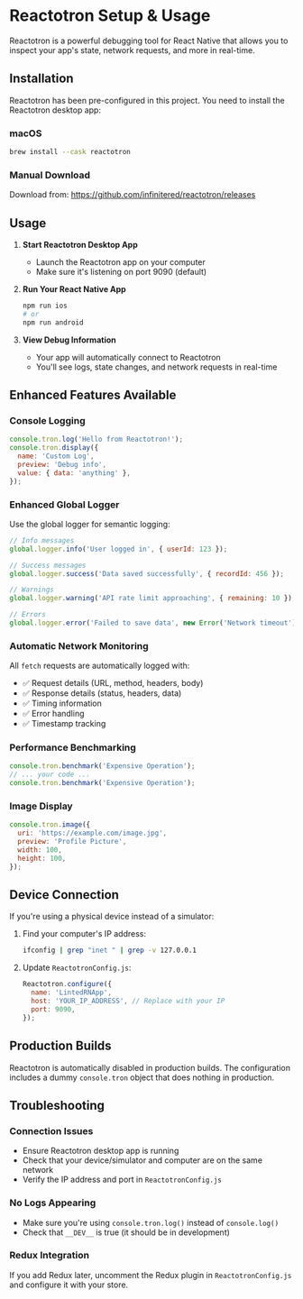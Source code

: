 # Reactotron Setup & Usage

Reactotron is a powerful debugging tool for React Native that allows you to inspect your app's state, network requests, and more in real-time.

## Installation

Reactotron has been pre-configured in this project. You need to install the Reactotron desktop app:

### macOS

```bash
brew install --cask reactotron
```

### Manual Download

Download from: https://github.com/infinitered/reactotron/releases

## Usage

1. **Start Reactotron Desktop App**

   - Launch the Reactotron app on your computer
   - Make sure it's listening on port 9090 (default)

2. **Run Your React Native App**

   ```bash
   npm run ios
   # or
   npm run android
   ```

3. **View Debug Information**
   - Your app will automatically connect to Reactotron
   - You'll see logs, state changes, and network requests in real-time

## Enhanced Features Available

### Console Logging

```javascript
console.tron.log('Hello from Reactotron!');
console.tron.display({
  name: 'Custom Log',
  preview: 'Debug info',
  value: { data: 'anything' },
});
```

### Enhanced Global Logger

Use the global logger for semantic logging:

```javascript
// Info messages
global.logger.info('User logged in', { userId: 123 });

// Success messages
global.logger.success('Data saved successfully', { recordId: 456 });

// Warnings
global.logger.warning('API rate limit approaching', { remaining: 10 });

// Errors
global.logger.error('Failed to save data', new Error('Network timeout'));
```

### Automatic Network Monitoring

All `fetch` requests are automatically logged with:

- ✅ Request details (URL, method, headers, body)
- ✅ Response details (status, headers, data)
- ✅ Timing information
- ✅ Error handling
- ✅ Timestamp tracking

### Performance Benchmarking

```javascript
console.tron.benchmark('Expensive Operation');
// ... your code ...
console.tron.benchmark('Expensive Operation');
```

### Image Display

```javascript
console.tron.image({
  uri: 'https://example.com/image.jpg',
  preview: 'Profile Picture',
  width: 100,
  height: 100,
});
```

## Device Connection

If you're using a physical device instead of a simulator:

1. Find your computer's IP address:

   ```bash
   ifconfig | grep "inet " | grep -v 127.0.0.1
   ```

2. Update `ReactotronConfig.js`:
   ```javascript
   Reactotron.configure({
     name: 'LintedRNApp',
     host: 'YOUR_IP_ADDRESS', // Replace with your IP
     port: 9090,
   });
   ```

## Production Builds

Reactotron is automatically disabled in production builds. The configuration includes a dummy `console.tron` object that does nothing in production.

## Troubleshooting

### Connection Issues

- Ensure Reactotron desktop app is running
- Check that your device/simulator and computer are on the same network
- Verify the IP address and port in `ReactotronConfig.js`

### No Logs Appearing

- Make sure you're using `console.tron.log()` instead of `console.log()`
- Check that `__DEV__` is true (it should be in development)

### Redux Integration

If you add Redux later, uncomment the Redux plugin in `ReactotronConfig.js` and configure it with your store.
